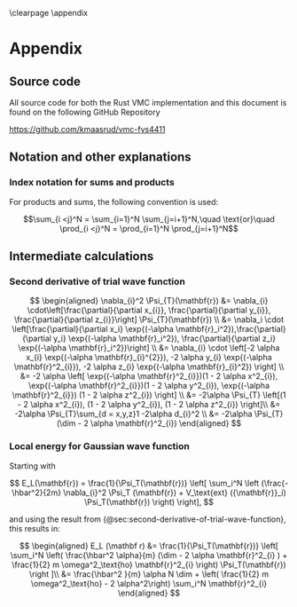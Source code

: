 \clearpage
\appendix

# Appendix

## Source code

All source code for both the Rust VMC implementation and this document is found on the following GitHub Repository

<https://github.com/kmaasrud/vmc-fys4411>

## Notation and other explanations

### Index notation for sums and products

For products and sums, the following convention is used:

$$\sum_{i <j}^N = \sum_{i=1}^N \sum_{j=i+1}^N,\quad \text{or}\quad \prod_{i <j}^N = \prod_{i=1}^N \prod_{j=i+1}^N$$

## Intermediate calculations

### Second derivative of trial wave function

<!-- Anna doesn't understand the last step -->
$$
\begin{aligned}
\nabla_{i}^2 \Psi_{T}(\mathbf{r})
&= \nabla_{i} \cdot\left[\frac{\partial}{\partial x_{i}}, \frac{\partial}{\partial y_{i}},   
   \frac{\partial}{\partial z_{i}}\right] \Psi_{T}(\mathbf{r}) \\
&= \nabla_i \cdot \left[\frac{\partial}{\partial x_i} \exp{(-\alpha
   \mathbf{r}_i^2}),\frac{\partial}{\partial y_i} \exp{(-\alpha \mathbf{r}_i^2}), \frac{\partial}{\partial z_i} \exp{(-\alpha \mathbf{r}_i^2})\right] \\
&= \nabla_{i} \cdot \left[-2 \alpha x_{i} \exp{(-\alpha \mathbf{r}_{i}^{2}}), -2 \alpha
   y_{i}  
   \exp{(-\alpha \mathbf{r}^2_{i}}), -2 \alpha z_{i} \exp{(-\alpha \mathbf{r}_{i}^2})
   \right] \\
&= -2 \alpha \left[  \exp{(-\alpha \mathbf{r}^2_{i}})(1 - 2 \alpha x^2_{i}), \exp{(-\alpha
   \mathbf{r}^2_{i}})(1 - 2 \alpha y^2_{i}), \exp{(-\alpha \mathbf{r}^2_{i}})
   (1 - 2 \alpha z^2_{i}) \right] \\
&= -2\alpha \Psi_{T} \left[(1 - 2 \alpha x^2_{i}), (1 - 2 \alpha y^2_{i}),
   (1 - 2 \alpha  z^2_{i}) \right]\\
&= -2\alpha \Psi_{T}\sum_{d = x,y,z}1 -2\alpha d_{i}^2 \\
&= -2\alpha \Psi_{T}(\dim - 2 \alpha  \mathbf{r}^2_{i})
\end{aligned}
$$

### Local energy for Gaussian wave function

Starting with

$$
E_L(\mathbf{r}) =
    \frac{1}{\Psi_T(\mathbf{r})} \left[ \sum_i^N \left (\frac{-\hbar^2}{2m}
    \nabla_{i}^2 \Psi_T (\mathbf{r}) + V_\text{ext} ({\mathbf{r}}_i) \Psi_T(\mathbf{r}) \right)  
    \right],
$$


and using the result from {@sec:second-derivative-of-trial-wave-function}, this results in:

$$
\begin{aligned} E_L (\mathbf r) &=  \frac{1}{\Psi_T(\mathbf{r})}  \left[ \sum_i^N \left(  \frac{\hbar^2 \alpha}{m}  (\dim - 2
    \alpha  \mathbf{r}^2_{i} ) + \frac{1}{2} m \omega^2_\text{ho} \mathbf{r}^2_{i} \right) \Psi_T(\mathbf{r}) \right ]\\
&= \frac{\hbar^2 }{m} \alpha N \dim +  \left( \frac{1}{2} m \omega^2_\text{ho} - 2 \alpha^2\right)  \sum_i^N \mathbf{r}^2_{i}
\end{aligned}
$$
